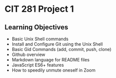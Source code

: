 # CIT 281 Project 1

## Learning Objectives

- Basic Unix Shell commands
- Install and Configure Git using the Unix Shell
- Basic Gid Commands (add, commit, push, clone)
- Github overview
- Markdown language for README files
- JavaScript ES6+ features
- How to speedily unmute oneself in Zoom

